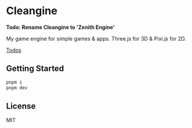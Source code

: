 # Cleangine

**Todo: Rename Cleangine to 'Zenith Engine'**

My game engine for simple games & apps. Three.js for 3D & Pixi.js for 2D.

[Todos](./docs/todos.md)

## Getting Started

```bash
pnpm i
pnpm dev
```

## License

MIT
